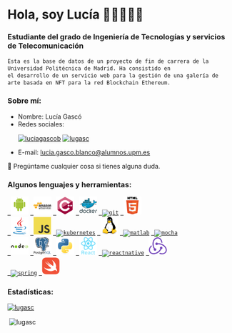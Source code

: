 <h1>Hola, soy Lucía 👋🏼👩🏻‍💻</h1>
<h3>Estudiante del grado de Ingeniería de Tecnologías y servicios de Telecomunicación</h3>

    Esta es la base de datos de un proyecto de fin de carrera de la Universidad Politécnica de Madrid. Ha consistido en 
    el desarrollo de un servicio web para la gestión de una galería de arte basada en NFT para la red Blockchain Ethereum.
### Sobre mí:
- Nombre: Lucía Gascó
- Redes sociales:
  <p>
  <a href="https://linkedin.com/in/luciagascob" target="blank"><img align="center" src="https://raw.githubusercontent.com/rahuldkjain/github-profile-readme-generator/master/src/images/icons/Social/linked-in-alt.svg" alt="luciagascob" height="30" width="40" /></a>
  <a href="https://www.facebook.com/lucia.gascoblanco"><img align="center" src="https://raw.githubusercontent.com/rahuldkjain/github-profile-readme-generator/master/src/images/icons/Social/facebook.svg" alt="lugasc" height="30" width="40" /><a>
  </p>
- E-mail: lucia.gasco.blanco@alumnos.upm.es

💬 Pregúntame cualquier cosa si tienes alguna duda.

### Algunos lenguajes y herramientas:
<p align="left"> 
  <code><a href="https://developer.android.com"> <img src="https://raw.githubusercontent.com/devicons/devicon/master/icons/android/android-original-wordmark.svg" alt="android" width="40" height="40"/></a></code>
  <code><a href="https://aws.amazon.com"> <img src="https://raw.githubusercontent.com/devicons/devicon/master/icons/amazonwebservices/amazonwebservices-original-wordmark.svg" alt="aws" width="40" height="40"/></a></code>
  <code><a href="https://www.w3schools.com/cpp/"> <img src="https://raw.githubusercontent.com/devicons/devicon/master/icons/cplusplus/cplusplus-original.svg" alt="cplusplus" width="40" height="40"/></a></code>
  <code><a href="https://www.docker.com/"> <img src="https://raw.githubusercontent.com/devicons/devicon/master/icons/docker/docker-original-wordmark.svg" alt="docker" width="40" height="40"/></a></code> 
  <code><a href="https://git-scm.com/"> <img src="https://www.vectorlogo.zone/logos/git-scm/git-scm-icon.svg" alt="git" width="40" height="40"/></a></code> 
  <code><a href="https://www.w3.org/html/"> <img src="https://raw.githubusercontent.com/devicons/devicon/master/icons/html5/html5-original-wordmark.svg" alt="html5" width="40" height="40"/></a></code> 
<br />  
  <code><a href="https://www.java.com"> <img src="https://raw.githubusercontent.com/devicons/devicon/master/icons/java/java-original.svg" alt="java" width="40" height="40"/></a></code> 
  <code><a href="https://developer.mozilla.org/en-US/docs/Web/JavaScript"> <img src="https://raw.githubusercontent.com/devicons/devicon/master/icons/javascript/javascript-original.svg" alt="javascript" width="40" height="40"/></a></code> 
  <code><a href="https://kubernetes.io"> <img src="https://www.vectorlogo.zone/logos/kubernetes/kubernetes-icon.svg" alt="kubernetes" width="40" height="40"/></a></code>  
  <code><a href="https://www.linux.org/"> <img src="https://raw.githubusercontent.com/devicons/devicon/master/icons/linux/linux-original.svg" alt="linux" width="40" height="40"/></a></code> 
  <code><a href="https://www.mathworks.com/"> <img src="https://upload.wikimedia.org/wikipedia/commons/2/21/Matlab_Logo.png" alt="matlab" width="40" height="40"/></a></code> 
  <code><a href="https://mochajs.org"> <img src="https://www.vectorlogo.zone/logos/mochajs/mochajs-icon.svg" alt="mocha" width="40" height="40"/></a></code> 
<br />  
  <code><a href="https://nodejs.org"> <img src="https://raw.githubusercontent.com/devicons/devicon/master/icons/nodejs/nodejs-original-wordmark.svg" alt="nodejs" width="40" height="40"/></a></code> 
  <code><a href="https://www.postgresql.org"> <img src="https://raw.githubusercontent.com/devicons/devicon/master/icons/postgresql/postgresql-original-wordmark.svg" alt="postgresql" width="40" height="40"/></a></code> 
  <code><a href="https://www.python.org"> <img src="https://raw.githubusercontent.com/devicons/devicon/master/icons/python/python-original.svg" alt="python" width="40" height="40"/></a></code> 
  <code><a href="https://reactjs.org/"> <img src="https://raw.githubusercontent.com/devicons/devicon/master/icons/react/react-original-wordmark.svg" alt="react" width="40" height="40"/></a></code> 
  <code><a href="https://reactnative.dev/"> <img src="https://reactnative.dev/img/header_logo.svg" alt="reactnative" width="40" height="40"/></a></code> 
  <code><a href="https://redux.js.org"> <img src="https://raw.githubusercontent.com/devicons/devicon/master/icons/redux/redux-original.svg" alt="redux" width="40" height="40"/></a></code> 
 <br /> 
  <code><a href="https://spring.io/"> <img src="https://www.vectorlogo.zone/logos/springio/springio-icon.svg" alt="spring" width="40" height="40"/></a></code> 
  <code><a href="https://developer.apple.com/swift/"> <img src="https://raw.githubusercontent.com/devicons/devicon/master/icons/swift/swift-original.svg" alt="swift" width="40" height="40"/></a></code> 
 </p> 
    
### Estadísticas:
<p align="left"> <a href="https://github.com/ryo-ma/github-profile-trophy"><img src="https://github-profile-trophy.vercel.app/?username=lugasc" alt="lugasc" /></a> </p>
<p>&nbsp;<img align="center" src="https://github-readme-stats.vercel.app/api?username=lugasc&show_icons=true&locale=en" alt="lugasc" /></p>
